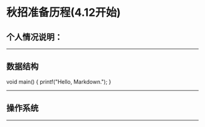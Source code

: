 # 秋招准备历程(4.12开始)
## 个人情况说明：
***
## 数据结构
 void main()
{
    printf("Hello, Markdown.");
}
***
## 操作系统
***
 
